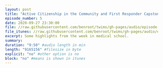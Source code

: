 ```yaml
---
layout: post
title: "Active Citizenship in the Community and First Responder Capstone Day"
episode_number: 5
date: 2020-09-27 23:30:00
file: //raw.githubusercontent.com/benroot/twims/gh-pages/audio/episode-05.mp3
file_itunes: //raw.githubusercontent.com/benroot/twims/gh-pages/audio/episode-05.m4a
excerpt: Some highlights from the week in medical school.
summary: 
duration: "9:50" #audio length in min
length: "9165156" #filesize in byte
explicit: "no" #other option is no
block: "no" #means is shown in itunes
---
```







